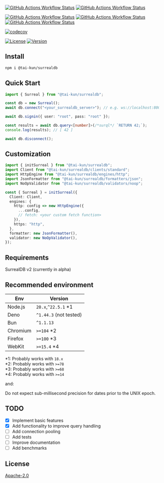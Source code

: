 [![GitHub Actions Workflow Status](https://img.shields.io/github/actions/workflow/status/tai-kun/surrealdb.js/nodejs.yml?branch=main&logo=Node.js&label=Node.js)](https://github.com/tai-kun/surrealdb.js/actions/workflows/nodejs.yml)
[![GitHub Actions Workflow Status](https://img.shields.io/github/actions/workflow/status/tai-kun/surrealdb.js/bun.yml?branch=main&logo=Bun&label=Bun)](https://github.com/tai-kun/surrealdb.js/actions/workflows/bun.yml)
<!-- [![GitHub Actions Workflow Status](https://img.shields.io/github/actions/workflow/status/tai-kun/surrealdb.js/deno.yml?branch=main&logo=Deno&label=Deno)](https://github.com/tai-kun/surrealdb.js/actions/workflows/deno.yml) -->

[![GitHub Actions Workflow Status](https://img.shields.io/github/actions/workflow/status/tai-kun/surrealdb.js/chromium.yml?branch=main&logo=googlechrome&label=Chromium)](https://github.com/tai-kun/surrealdb.js/actions/workflows/chromium.yml)
[![GitHub Actions Workflow Status](https://img.shields.io/github/actions/workflow/status/tai-kun/surrealdb.js/firefox.yml?branch=main&logo=Firefox&label=Firefox)](https://github.com/tai-kun/surrealdb.js/actions/workflows/firefox.yml)
[![GitHub Actions Workflow Status](https://img.shields.io/github/actions/workflow/status/tai-kun/surrealdb.js/webkit.yml?branch=main&style=flat&logo=safari&label=WebKit)](https://github.com/tai-kun/surrealdb.js/actions/workflows/webkit.yml)

[![codecov](https://codecov.io/github/tai-kun/surrealdb.js/graph/badge.svg?token=T76SYSJZZV)](https://app.codecov.io/github/tai-kun/surrealdb.js)

[![License](https://img.shields.io/npm/l/%40tai-kun%2Fsurrealdb?style=flat&logo=apache&color=rgb(40%2C%2038%2C%2097))](https://opensource.org/licenses/Apache-2.0)
[![Version](https://img.shields.io/npm/v/%40tai-kun%2Fsurrealdb?style=flat&logo=npm)](https://www.npmjs.com/package/@tai-kun/surrealdb)

## Install

```sh
npm i @tai-kun/surrealdb
```
## Quick Start

```ts
import { Surreal } from "@tai-kun/surrealdb";

const db = new Surreal();
await db.connect("<your_surrealdb_server>"); // e.g. ws://localhost:8000

await db.signin({ user: "root", pass: "root" });

const results = await db.query<[number]>(/*surql*/ `RETURN 42;`);
console.log(results); // [ 42 ]

await db.disconnect();
```

## Customization

```ts
import { initSurreal } from "@tai-kun/surrealdb";
import Client from "@tai-kun/surrealdb/clients/standard";
import HttpEngine from "@tai-kun/surrealdb/engines/http";
import JsonFormatter from "@tai-kun/surrealdb/formatters/json";
import NoOpValidator from "@tai-kun/surrealdb/validators/noop";

const { Surreal } = initSurreal({
  Client: Client,
  engines: {
    http: config => new HttpEngine({
      ...config,
      // fetch: <your custom fetch function>
    }),
    https: "http",
  },
  formatter: new JsonFormatter(),
  validator: new NoOpValidator(),
});
```

## Requirements

SurrealDB v2 (currently in alpha)

## Recommended environment

| Env | Version |
| --- | --- |
| Node.js | `20.x`,`^22.5.1` *1 |
| Deno | `^1.44.3` (not tested) |
| Bun | `^1.1.13` |
| Chromium | `>=104` *2 |
| Firefox | `>=100` *3 |
| WebKit | `>=15.4` *4 |

*1: Probably works with `18.x`  
*2: Probably works with `>=78`  
*3: Probably works with `>=68`  
*4: Probably works with `>=14`

and:

Do not expect sub-millisecond precision for dates prior to the UNIX epoch.

## TODO

- [x] Implement basic features
- [x] Add functionality to improve query handling
- [ ] Add connection pooling
- [ ] Add tests
- [ ] Improve documentation
- [ ] Add benchmarks

## License

[Apache-2.0](https://github.com/tai-kun/surrealdb.js/blob/main/LICENSE)
